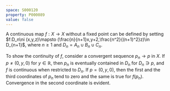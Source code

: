 ```yaml
---
space: S000120
property: P000089
value: false
---
```


A continuous map $f:X\to X$ without a fixed point can be defined by setting
$f:D_n\ni (x,y,z)\mapsto (\frac{n}{n+1}x,y+2,\frac{n^2}{(n+1)^2}z)\in
D_{n+1}$,
where $n\geq 1$ and $D_n=A_n\cup B_n\cup C_n$.

To show the continuity of $f$, consider a convergent sequence $p_n\to p$ in $X$.
If $p\neq(0,y,0)$ for $y\in \mathbb R$, then $p_n$ is eventually contained in $D_n$ for $D_n\ni p$, and $f$ is continuous when restricted to $D_n$.
If $p=(0,y,0)$, then the first and the third coordinates of $p_n$ tend to zero and the same is true for $f(p_n)$. Convergence in the second coordinate is evident.
